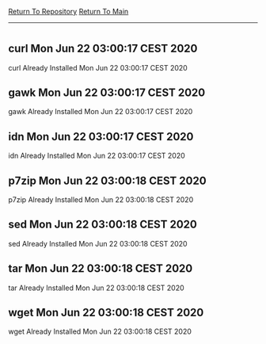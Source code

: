 [Return To Repository](https://github.com/bast69/piholeparser/)
[Return To Main](https://github.com/bast69/piholeparser/blob/master/RecentRunLogs/Mainlog.md)
____________________________________
# 
## curl Mon Jun 22 03:00:17 CEST 2020
curl Already Installed Mon Jun 22 03:00:17 CEST 2020
## gawk Mon Jun 22 03:00:17 CEST 2020
gawk Already Installed Mon Jun 22 03:00:17 CEST 2020
## idn Mon Jun 22 03:00:17 CEST 2020
idn Already Installed Mon Jun 22 03:00:17 CEST 2020
## p7zip Mon Jun 22 03:00:18 CEST 2020
p7zip Already Installed Mon Jun 22 03:00:18 CEST 2020
## sed Mon Jun 22 03:00:18 CEST 2020
sed Already Installed Mon Jun 22 03:00:18 CEST 2020
## tar Mon Jun 22 03:00:18 CEST 2020
tar Already Installed Mon Jun 22 03:00:18 CEST 2020
## wget Mon Jun 22 03:00:18 CEST 2020
wget Already Installed Mon Jun 22 03:00:18 CEST 2020
